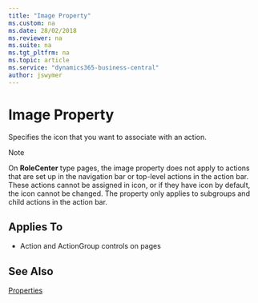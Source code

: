 ```yaml
---
title: "Image Property"
ms.custom: na
ms.date: 28/02/2018
ms.reviewer: na
ms.suite: na
ms.tgt_pltfrm: na
ms.topic: article
ms.service: "dynamics365-business-central"
author: jswymer
---
```


 

# Image Property
Specifies the icon that you want to associate with an action<!-- or an activity button-->. 
  
> [!NOTE]  
>  On **RoleCenter** type pages, the image property does not apply to actions that are set up in the navigation bar or top-level actions in the action bar. These actions cannot be assigned in icon, or if they have icon by default, the icon cannot be changed. The property only applies to subgroups and child actions in the action bar.
  
## Applies To  
  
-   Action and ActionGroup controls on pages  
  
## See Also  
 [Properties](devenv-properties.md)   
 <!--
 [How to: Promote Actions on Pages](../devenv-How-to-Promote-Actions-on-Pages.md)   
 [How to: Set an Icon on an Activity Button](../devenv-How-to-Set-an-Icon-on-an-Activity-Button.md)   
 [How to: Set an Icon on an Action](../devenv-How-to-Set-an-Icon-on-an-Action.md) -->